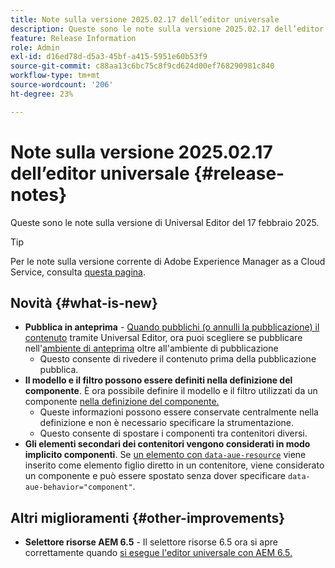 ```yaml
---
title: Note sulla versione 2025.02.17 dell’editor universale
description: Queste sono le note sulla versione 2025.02.17 dell’editor universale.
feature: Release Information
role: Admin
exl-id: d16ed78d-d5a3-45bf-a415-5951e60b53f9
source-git-commit: c88aa13c6bc75c8f9cd624d00ef768290981c840
workflow-type: tm+mt
source-wordcount: '206'
ht-degree: 23%

---
```



# Note sulla versione 2025.02.17 dell’editor universale {#release-notes}

Queste sono le note sulla versione di Universal Editor del 17 febbraio 2025.

>[!TIP]
>
>Per le note sulla versione corrente di Adobe Experience Manager as a Cloud Service, consulta [questa pagina](/help/release-notes/release-notes-cloud/release-notes-current.md).

## Novità {#what-is-new}

* **Pubblica in anteprima** - [Quando pubblichi (o annulli la pubblicazione) il contenuto](/help/sites-cloud/authoring/universal-editor/publishing.md) tramite Universal Editor, ora puoi scegliere se pubblicare nell&#39;[ambiente di anteprima](/help/sites-cloud/authoring/sites-console/previewing-content.md) oltre all&#39;ambiente di pubblicazione
   * Questo consente di rivedere il contenuto prima della pubblicazione pubblica.
* **Il modello e il filtro possono essere definiti nella definizione del componente**. È ora possibile definire il modello e il filtro utilizzati da un componente [nella definizione del componente.](/help/implementing/universal-editor/component-definition.md#template)
   * Queste informazioni possono essere conservate centralmente nella definizione e non è necessario specificare la strumentazione.
   * Questo consente di spostare i componenti tra contenitori diversi.
* **Gli elementi secondari dei contenitori vengono considerati in modo implicito componenti**. Se [un elemento con `data-aue-resource`](/help/implementing/universal-editor/attributes-types.md#data-properties) viene inserito come elemento figlio diretto in un contenitore, viene considerato un componente e può essere spostato senza dover specificare `data-aue-behavior="component"`.

## Altri miglioramenti {#other-improvements}

* **Selettore risorse AEM 6.5** - Il selettore risorse 6.5 ora si apre correttamente quando [si esegue l&#39;editor universale con AEM 6.5.](https://experienceleague.adobe.com/it/docs/experience-manager-65/content/implementing/developing/headless/universal-editor/introduction)
